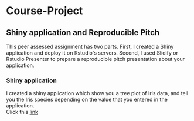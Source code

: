 # Course-Project
## Shiny application and Reproducible Pitch
This peer assessed assignment has two parts. First, I created a Shiny application and deploy it on Rstudio's servers. Second, I used Slidify or Rstudio Presenter to prepare a reproducible pitch presentation about your application.

### Shiny application
I created a shiny application which show you a tree plot of Iris data, and tell you the Iris species depending on the value that you entered in the application.  
Click this [link](http://127.0.0.1:5942)
